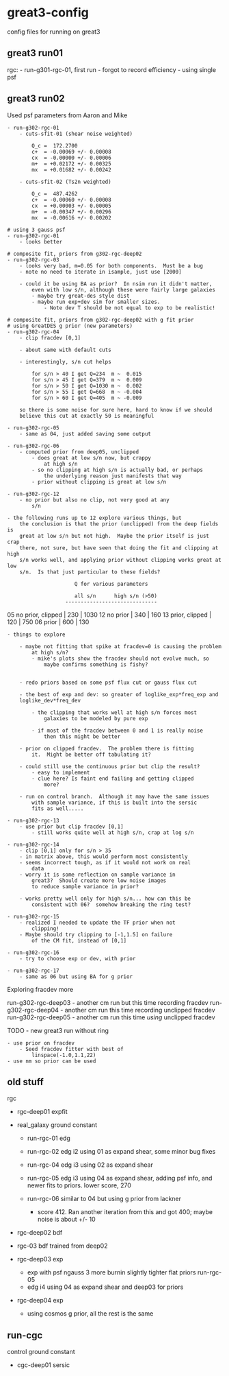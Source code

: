 great3-config
=============

config files for running on great3

great3 run01
------------

rgc:
    - run-g301-rgc-01,  first run
        - forgot to record efficiency
        - using single psf

great3 run02
------------

Used psf parameters from Aaron and Mike

    - run-g302-rgc-01
        - cuts-sfit-01 (shear noise weighted)

            Q_c =  172.2700
            c+  = -0.00069 +/- 0.00008
            cx  = -0.00000 +/- 0.00006
            m+  = +0.02172 +/- 0.00325
            mx  = +0.01682 +/- 0.00242

        - cuts-sfit-02 (Ts2n weighted)

            Q_c =  487.4262
            c+  = -0.00060 +/- 0.00008
            cx  = +0.00003 +/- 0.00005
            m+  = -0.00347 +/- 0.00296
            mx  = -0.00616 +/- 0.00202

    # using 3 gauss psf
    - run-g302-rgc-01
        - looks better

    # composite fit, priors from g302-rgc-deep02
    - run-g302-rgc-03
        - looks very bad, m=0.05 for both components.  Must be a bug
        - note no need to iterate in isample, just use [2000]

        - could it be using BA as prior?  In nsim run it didn't matter,
            even with low s/n, although these were fairly large galaxies
            - maybe try great-des style dist
            - maybe run exp+dev sim for smaller sizes.
                - Note dev T should be not equal to exp to be realistic!

    # composite fit, priors from g302-rgc-deep02 with g fit prior
    # using GreatDES g prior (new parameters)
    - run-g302-rgc-04
        - clip fracdev [0,1]

        - about same with default cuts

        - interestingly, s/n cut helps

            for s/n > 40 I get Q=234  m ~  0.015
            for s/n > 45 I get Q=379  m ~  0.009
            for s/n > 50 I get Q=1030 m ~  0.002
            for s/n > 55 I get Q=668  m ~ -0.004
            for s/n > 60 I get Q=405  m ~ -0.009

        so there is some noise for sure here, hard to know if we should
        believe this cut at exactly 50 is meaningful

    - run-g302-rgc-05
        - same as 04, just added saving some output

    - run-g302-rgc-06
        - computed prior from deep05, unclipped
            - does great at low s/n now, but crappy
                at high s/n
            - so no clipping at high s/n is actually bad, or perhaps
                the underlying reason just manifests that way
            - prior without clipping is great at low s/n

    - run-g302-rgc-12
        - no prior but also no clip, not very good at any
            s/n

    - the following runs up to 12 explore various things, but
        the conclusion is that the prior (unclipped) from the deep fields is
        great at low s/n but not high.  Maybe the prior itself is just crap
        there, not sure, but have seen that doing the fit and clipping at high
        s/n works well, and applying prior without clipping works great at low
        s/n.  Is that just particular to these fields?

                          Q for various parameters

                          all s/n      high s/n (>50)   
                       ------------------------------
05 no prior, clipped   |    230     |       1030
12         no prior    |    340     |        160
13   prior, clipped    |    120     |        750
06            prior    |    600     |        130

    - things to explore

        - maybe not fitting that spike at fracdev=0 is causing the problem
            at high s/n?
            - mike's plots show the fracdev should not evolve much, so
                maybe confirms something is fishy?


        - redo priors based on some psf flux cut or gauss flux cut

        - the best of exp and dev: so greater of loglike_exp*freq_exp and
        loglike_dev*freq_dev

            - the clipping that works well at high s/n forces most
                galaxies to be modeled by pure exp

            - if most of the fracdev between 0 and 1 is really noise
                then this might be better

        - prior on clipped fracdev.  The problem there is fitting
            it.  Might be better off tabulating it?

        - could still use the continuous prior but clip the result?
            - easy to implement
            - clue here? Is faint end failing and getting clipped
                more?

        - run on control branch.  Although it may have the same issues
            with sample variance, if this is built into the sersic
            fits as well.....

    - run-g302-rgc-13
        - use prior but clip fracdev [0,1]
            - still works quite well at high s/n, crap at log s/n

    - run-g302-rgc-14
        - clip [0,1] only for s/n > 35
        - in matrix above, this would perform most consistently
        - seems incorrect tough, as if it would not work on real
            data
        - worry it is some reflection on sample variance in
            great3?  Should create more low noise images
            to reduce sample variance in prior?

        - works pretty well only for high s/n... how can this be
            consistent with 06?  somehow breaking the ring test?

    - run-g302-rgc-15
        - realized I needed to update the TF prior when not
            clipping!
        - Maybe should try clipping to [-1,1.5] on failure
            of the CM fit, instead of [0,1]

    - run-g302-rgc-16
        - try to choose exp or dev, with prior

    - run-g302-rgc-17
        - same as 06 but using BA for g prior



Exploring fracdev more

run-g302-rgc-deep03
    - another cm run but this time recording fracdev
run-g302-rgc-deep04
    - another cm run this time recording unclipped fracdev
run-g302-rgc-deep05
    - another cm run this time *using* unclipped fracdev



TODO
    - new great3 run without ring

    - use prior on fracdev
        - Seed fracdev fitter with best of
            linspace(-1.0,1.1,22)
    - use nm so prior can be used

old stuff
---------
rgc

- rgc-deep01 expfit
- real\_galaxy ground constant
    - run-rgc-01 edg
    - run-rgc-02 edg i2 using 01 as expand shear, some minor bug fixes
    - run-rgc-04 edg i3 using 02 as expand shear

    - run-rgc-05 edg i3 using 04 as expand shear, adding psf info, and newer
      fits to priors.  lower score, 270

    - run-rgc-06 similar to 04 but using g prior from lackner
        - score 412.  Ran another iteration from this and got 400; maybe noise
        is about +/- 10

- rgc-deep02 bdf
- rgc-03 bdf trained from deep02

- rgc-deep03 exp
    * exp with psf ngauss 3 more burnin slightly tighter flat priors run-rgc-05
    * edg i4 using 04 as expand shear and deep03 for priors

- rgc-deep04 exp
    - using cosmos g prior, all the rest is the same

run-cgc
---------
control ground constant

- cgc-deep01 sersic
